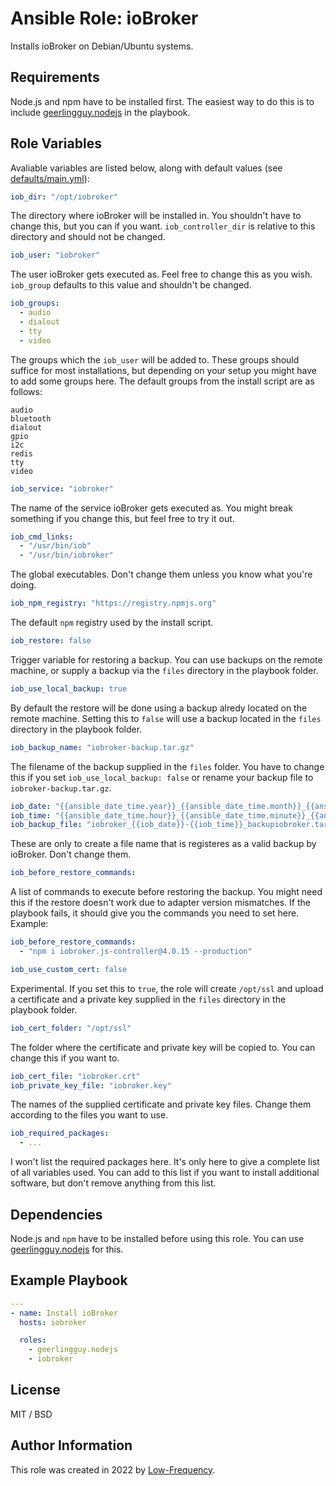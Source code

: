 # Ansible Role: ioBroker

Installs ioBroker on Debian/Ubuntu systems.

## Requirements

Node.js and npm have to be installed first. The easiest way to do this is to include [geerlingguy.nodejs](https://github.com/geerlingguy/ansible-role-nodejs) in the playbook.

## Role Variables

Avaliable variables are listed below, along with default values (see [defaults/main.yml](defaults/main.yml)):

```yaml
iob_dir: "/opt/iobroker"
```
The directory where ioBroker will be installed in. You shouldn't have to change this, but you can if you want. `iob_controller_dir` is relative to this directory and should not be changed.

```yaml
iob_user: "iobroker"
```
The user ioBroker gets executed as. Feel free to change this as you wish.
`iob_group` defaults to this value and shouldn't be changed.

```yaml
iob_groups:
  - audio
  - dialout
  - tty
  - video
```
The groups which the `iob_user` will be added to. These groups should suffice for most installations, but depending on your setup you might have to add some groups here. The default groups from the install script are as follows:
```
audio
bluetooth
dialout
gpio
i2c
redis
tty
video
```

```yaml
iob_service: "iobroker"
```
The name of the service ioBroker gets executed as. You might break something if you change this, but feel free to try it out.

```yaml
iob_cmd_links:
  - "/usr/bin/iob"
  - "/usr/bin/iobroker"
```
The global executables. Don't change them unless you know what you're doing.

```yaml
iob_npm_registry: "https://registry.npmjs.org"
```
The default `npm` registry used by the install script.

```yaml
iob_restore: false
```
Trigger variable for restoring a backup. You can use backups on the remote machine, or supply a backup via the `files` directory in the playbook folder.

```yaml
iob_use_local_backup: true
```
By default the restore will be done using a backup alredy located on the remote machine. Setting this to `false` will use a backup located in the `files` directory in the playbook folder.

```yaml
iob_backup_name: "iobroker-backup.tar.gz"
```
The filename of the backup supplied in the `files` folder. You have to change this if you set `iob_use_local_backup: false` or rename your backup file to `iobroker-backup.tar.gz`.

```yaml
iob_date: "{{ansible_date_time.year}}_{{ansible_date_time.month}}_{{ansible_date_time.day}}"
iob_time: "{{ansible_date_time.hour}}_{{ansible_date_time.minute}}_{{ansible_date_time.second}}"
iob_backup_file: "iobroker_{{iob_date}}-{{iob_time}}_backupiobroker.tar.gz"
```
These are only to create a file name that is registeres as a valid backup by ioBroker. Don't change them.

```yaml
iob_before_restore_commands:
```
A list of commands to execute before restoring the backup. You might need this if the restore doesn't work due to adapter version mismatches. If the playbook fails, it should give you the commands you need to set here. Example:
```yaml
iob_before_restore_commands:
  - "npm i iobroker.js-controller@4.0.15 --production"
```

```yaml
iob_use_custom_cert: false
```
Experimental. If you set this to `true`, the role will create `/opt/ssl` and upload a certificate and a private key supplied in the `files` directory in the playbook folder.

```yaml
iob_cert_folder: "/opt/ssl"
```
The folder where the certificate and private key will be copied to. You can change this if you want to.

```yaml
iob_cert_file: "iobroker.crt"
iob_private_key_file: "iobroker.key"
```
The names of the supplied certificate and private key files. Change them according to the files you want to use.

```yaml
iob_required_packages:
  - ...
```
I won't list the required packages here. It's only here to give a complete list of all variables used. You can add to this list if you want to install additional software, but don't remove anything from this list.

## Dependencies

Node.js and `npm` have to be installed before using this role. You can use [geerlingguy.nodejs](https://github.com/geerlingguy/ansible-role-nodejs) for this.

## Example Playbook

```yaml
---
- name: Install ioBroker
  hosts: iobroker

  roles:
    - geerlingguy.nodejs
    - iobroker
```

## License

MIT / BSD

## Author Information

This role was created in 2022 by [Low-Frequency](https://github.com/Low-Frequency).
